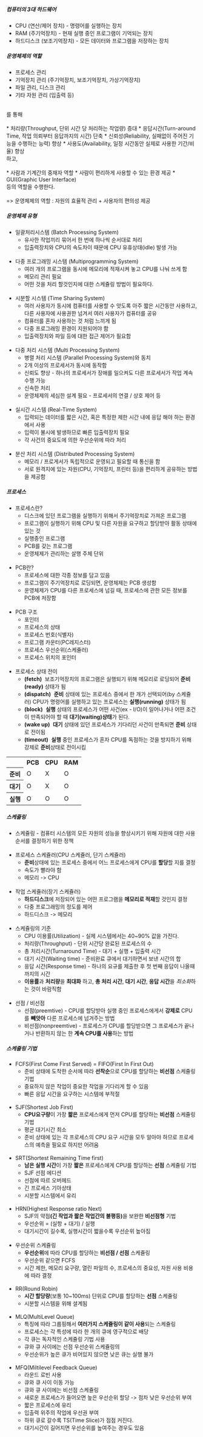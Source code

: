 ##### 컴퓨터의 3대 하드웨어
* CPU (연산/제어 장치) - 명령어를 실행하는 장치
* RAM (주기억장치) - 현재 실행 중인 프로그램이 기억되는 장치
* 하드디스크 (보조기억장치) - 모든 데이터와 프로그램을 저장하는 장치

##### 운영체제의 역할
* 프로세스 관리
* 기억장치 관리 (주기억장치, 보조기억장치, 가상기억장치)
* 파일 관리, 디스크 관리
* 기타 자원 관리 (입출력 등)
<br>
를 통해<br><br>
* 처리량(Throughput, 단위 시간 당 처리하는 작업량) 증대
* 응답시간(Turn-around Time, 작업 의뢰부터 응답까지의 시간) 단축
* 신뢰성(Reliability, 실패없이 주어진 기능을 수행하는 능력) 향상
* 사용도(Availability, 일정 시간동안 실제로 사용한 기간/비율) 향상
<br>
하고,<br><br>
* 사람과 기계간의 중재자 역할
* 사람이 편리하게 사용할 수 있는 환경 제공
* GUI(Graphic User Interface)
<br>
등의 역할을 수행한다.<br><br>
=&gt; 운영체제의 역할 : 자원의 효율적 관리 + 사용자의 편의성 제공

##### 운영체제 유형
* 일괄처리시스템 (Batch Processing System)
  * 유사한 작업끼리 묶어서 한 번에 하나씩 순서대로 처리
  * 입출력장치와 CPU의 속도차이 때문에 CPU 유휴상태(idle) 발생 가능<br><br>
* 다중 프로그래밍 시스템 (Multiprogramming System)
  * 여러 개의 프로그램을 동시에 메모리에 적재시켜 놓고 CPU를 나눠 쓰게 함
  * 메모리 관리 필요
  * 어떤 것을 처리 할것인지에 대한 스케쥴링 방법이 필요하다.<br><br>
* 시분할 시스템 (Time Sharing System)
  * 여러 사용자가 동시에 컴퓨터를 사용할 수 앗도록 아주 짧은 시간동안 사용하고, 다른 사용자에 사용권한 넘겨서 여러 사용자가 컴퓨터를 공유
  * 컴퓨터를 혼자 사용하는 것 처럼 느끼게 됨
  * 다중 프로그래밍 환경이 지원되어야 함
  * 입출력장치와 파일 등에 대한 접근 제어가 필요함<br><br>
* 다중 처리 시스템 (Multi Processing System)
  * 병렬 처리 시스템 (Parallel Processing System)와 동치
  * 2개 이상의 프로세서가 동시에 동작함
  * 신뢰도 향상 - 하나의 프로세서가 장애를 일으켜도 다른 프로세서가 작업 계속 수행 가능
  * 신속한 처리
  * 운영체제의 세심한 설계 필요 - 프로세서의 연결 / 상호 제어 등<br><br>
* 실시간 시스템 (Real-Time System)
  * 입력되는 데이터를 짧은 시간, 혹은 특정한 제한 시간 내에 응답 해야 하는 환경에서 사용
  * 입력이 불시에 발생하므로 빠른 입출력장치 필요
  * 각 사건의 중요도에 의한 우선순위에 따라 처리<br><br>
* 분산 처리 시스템 (Distributed Processing System)
  * 메모리 / 프로게서가 독립적으로 운영되고 필요할 때 통신을 함
  * 서로 원격지에 있는 자원(CPU, 기억장치, 프린터 등)을 편리하게 공유하는 방법을 제공함

##### 프로세스
* 프로세스란?
  * 디스크에 있던 프로그램을 실행하기 위해서 주기억장치로 가져온 프로그램
  * 프로그램이 실행하기 위해 CPU 및 다른 자원을 요구하고 할당받아 활동 상태에 있는 것
  * 실행중인 프로그램
  * PCB를 갖는 프로그램
  * 운영체제가 관리하는 살행 주체 단위<br><br>
* PCB란?
  * 프로세스에 대한 각종 정보를 담고 있음
  * 프로그램이 주기억장치로 로딩되면, 운영체제는 PCB 생성함
  * 운영체제가 CPU를 다른 프로세스에 넘길 때, 프로세스에 관한 모든 정보를 PCB에 저장함<br><br>
* PCB 구조
  * 포인터
  * 프로세스의 상태
  * 프로세스 번호(식별자)
  * 프로그램 카운터(PC레지스터)
  * 프로세스 우선순위(스케쥴러)
  * 프로세스 위치의 포인터<br><br>
* 프로세스 상태 전이
  * <b>(fetch)</b>&nbsp;&nbsp;보조기억장치의 프로그램은 실행되기 위해 메모리로 로딩되어 <b>준비(ready)</b> 상태가 됨
  * <b>(dispatch)</b>&nbsp;&nbsp;<b>준비</b> 상태에 있는 프로세스 중에서 한 개가 선택되어(by 스케쥴러) CPU가 명령어를 실행하고 있는 프로세스는 <b>실행(running)</b> 상태가 됨
  * <b>(block)</b>&nbsp;&nbsp;<b>실행</b> 상태의 프로세스가 어떤 사건(ex - I/O)이 일어나거나 어떤 조건이 만족되어야 할 때 <b>대기(waiting)상태</b>가 된다.
  * <b>(wake up)</b>&nbsp;&nbsp;<b>대기</b> 상태에 있던 프로세스가 기다리던 사건이 만족되면 <b>준비</b> 상태로 전이됨
  * <b>(timeout)</b>&nbsp;&nbsp;<b>실행</b> 중인 프로세스가 혼자 CPU를 독점하는 것을 방지하기 위해 강제로 <b>준비</b>상태로 전이시킴
<table>
<tr><th></th> <th>PCB</th> <th>CPU</th> <th>RAM</th></tr>
<tr><th>준비</th> <td>O</td> <td>X</td> <td>O</td></tr>
<tr><th>대기</th> <td>O</td> <td>X</td> <td>O</td></tr>
<tr><th>실행</th> <td>O</td> <td>O</td> <td>O</td></tr>
</table>

##### 스케쥴링
* 스케쥴링 - 컴퓨터 시스템의 모든 자원의 성능을 향상시키기 위해 자원에 대한 사용 순서를 결정하기 위한 정책<br><br>
* 프로세스 스케쥴러(CPU 스케쥴러, 단기 스케쥴러)
  * <b>준비</b>상태에 있는 프로세스 중에서 어느 프로세스에게 CPU를 <b>할당</b>할 지를 결정
  * 속도가 빨라야 함
  * 메모리 -&gt; CPU<br><br>
* 작업 스케쥴러(장기 스케쥴러)
  * <b>하드디스크</b>에 저장되어 있는 어떤 프로그램을 <b>메모리로 적재</b>할 것인지 결정
  * 다중 프로그래밍의 정도를 제어
  * 하드디스크 -&gt; 메모리<br><br>
* 스케쥴링의 기준
  * CPU 이용률(Utilization) - 실제 시스템에서는 40~90% 값을 가진다.
  * 처리량(Throughput) - 단위 시간당 완료된 프로세스의 수
  * 총 처리시간(Turnaround Time) - 대기 + 실행 + 입출력 시간
  * 대기 시간(Waiting time) - 준비완료 큐에서 대기하면서 보낸 시간의 합
  * 응답 시간(Response time) - 하나의 요규를 제출한 후 첫 번째 응답이 나올때 까지의 시간
  * <b>이용률</b>과 <b>처리량</b>을 <b>최대화</b> 하고, <b>총 처리 시간</b>, <b>대기 시간</b>, <b>응답 시간</b>을 <i>최소화</i>하는 것이 바람직함<br><br>
* 선점 / 비선점
  * 선점(preemtive) - CPU를 할당받아 실행 중인 프로세스에게서 <b>강제로</b> CPU를 <b>빼앗아</b> 다른 프로세스에 넘겨주는 방법
  * 비선점(nonpreemtive) - 프로세스가 CPU를 할당받으면 그 프로세스가 끝나거나 반환하지 않는 한 <b>계속 CPU를 사용</b>하는 방법

##### 스케쥴링 기법
* FCFS(First Come First Served) = FIFO(First In First Out)
  * 준비 상태에 도착한 순서에 따라 <b>선착순</b>으로 CPU를 할당하는 <b>비선점</b> 스케쥴링 기법
  * 중요하지 않은 작업이 중요한 작업을 기다리게 할 수 있음
  * 빠른 응답 시간을 요구하는 시스템에 부적절<br><br>
* SJF(Shortest Job First)
  * <b>CPU요구량</b>이 가장 <b>짧은</b> 프로세스에게 먼저 CPU를 할당하는 <b>비선점</b> 스케쥴링 기법
  * 평균 대기시간 최소
  * 준비 상태에 있는 각 프로세스의 CPU 요구 시간을 모두 알아야 하므로 프로세스의 예측을 필요로 하지만 어려움<br><br>
* SRT(Shortest Remaining Time first)
  * <b>남은 실행 시간</b>이 가장 <b>짧은</b> 프로세스에게 CPU를 할당하는 <b>선점</b> 스케쥴링 기법
  * SJF 선점 에디션
  * 선점에 따르 오버헤드
  * 긴 프로세스 기아상태
  * 시분할 시스템에서 유리<br><br>
* HRN(Highest Response ratio Next)
  * SJF의 약점<b>(긴 작업과 짧은 작업간의 불평등)</b>을 보완한 <b>비선점형</b> 기법
  * 우선순위 = (실항 + 대기) / 실행
  * 대기시간이 길수록, 실행시간이 짧을수록 우선순위 높아짐<br><br>
* 우선순위 스케쥴링
  * <b>우선순위</b>에 따라 CPU를 할당하는 <b>비선점 / 선점</b> 스케쥴링
  * 우선순위 같으면 FCFS
  * 시간 제한, 메모리 요구량, 열린 파일의 수, 프로세스의 중요성, 자원 사용 비용 에 따라 결정<br><br>
* RR(Round Robin)
  * <b>시간 할당량</b>(보통 10~100ms) 단위로 CPU를 할당하는 <b>선점</b> 스케쥴링
  * 시분할 시스템을 위해 셜계됨<br><br>
* MLQ(MultiLevel Queue)
  * 특징에 따라 그룹핑해서 <b>여러가지 스케쥴링이 같이 사용</b>되는 스케쥴링
  * 프로세스는 각 특성에 따라 한 개의 큐에 영구적으로 배당
  * 각 큐는 독자적인 스케쥴링 기법 사용
  * 큐와 큐 사이에는 선점 우선순위 스케쥴링의
  * 우선순위가 높은 큐가 비어있지 않으면 낮은 큐는 실행 불가<br><br>
* MFQ(Miltilevel Feedback Queue)
  * 라운드 로빈 사용
  * 큐와 큐 사이 이동 가능
  * 큐와 큐 사이에는 비선점 스케쥴링
  * 새로운 프로세스가 들어오면 높은 우선순위 할당 -&gt; 점차 낮은 우선순위 부여
  * 짧은 프로세스에 유리
  * 입출력 위주의 작업에 우선권 부여
  * 하위 큐로 갈수록 TS(Time Slice)가 점점 커진다.
  * 대기시간이 길어지면 우선순위를 높여주는 경우도 있음
